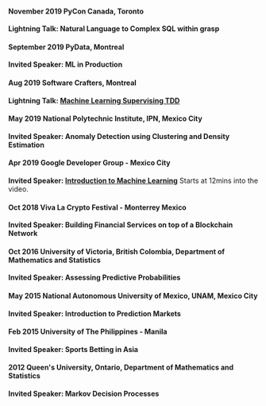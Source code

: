 <!--
.. **: Talks
.. slug: talks
.. title: Talks
.. : 2019-08-17 17:21:01 UTC-04:00
.. tags: machine-learning
.. category: 
.. link: 
.. : 
.. type: text
-->

#### November 2019 PyCon Canada, Toronto

**Lightning Talk: Natural Language to Complex SQL within grasp**

#### September 2019 PyData, Montreal

**Invited Speaker: ML in Production**

#### Aug 2019   Software Crafters, Montreal

**Lightning Talk: [Machine Learning Supervising TDD](https://medium.com/@ravikalia/machine-learning-supervising-tdd-ad46ab3a0e8c)**

#### May 2019   National Polytechnic Institute, IPN, Mexico City

**Invited Speaker: Anomaly Detection using Clustering and Density Estimation**

#### Apr 2019   Google Developer Group - Mexico City

**Invited Speaker: [Introduction to Machine Learning](https://www.facebook.com/GDGIPN/videos/vb.139496086201859/2096982383932582/?type=2&theater)**  Starts at 12mins into the video.

#### Oct 2018   Viva La Crypto Festival - Monterrey Mexico

**Invited Speaker: Building Financial Services on top of a Blockchain Network**

#### Oct 2016   University of Victoria, British Colombia, Department of Mathematics and Statistics

**Invited Speaker: Assessing Predictive Probabilities**

####  May 2015   National Autonomous University of Mexico, UNAM, Mexico City

**Invited Speaker: Introduction to Prediction Markets**

#### Feb 2015   University of The Philippines - Manila

**Invited Speaker: Sports Betting in Asia**

####  2012   Queen's University, Ontario, Department of Mathematics and Statistics

 **Invited Speaker: Markov Decision Processes**